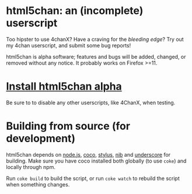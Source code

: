 # html5chan: an (incomplete) userscript

Too hipster to use 4chanX? Have a craving for the *bleeding edge*? Try out my 4chan userscript, and submit some bug reports! 

html5chan is alpha software; features and bugs will be added, changed, or removed without any notice. It probably works on Firefox >=11.

# [Install html5chan alpha](https://dl.dropbox.com/u/123900/html5chan%40httpsgithubcomqueue-html5chan.user.js)

Be sure to to disable any other userscripts, like 4ChanX, when testing.

# Building from source (for development)

html5chan depends on [node.js](http://nodejs.org/), [coco](https://github.com/satyr/coco), [stylus](http://learnboost.github.com/stylus/), [nib](http://visionmedia.github.com/nib/) and [underscore](http://documentcloud.github.com/underscore/) for building. Make sure you have coco installed both globally (to use `coke`) and locally through npm.

Run `coke build` to build the script, or run `coke watch` to rebuild the script when something changes.
